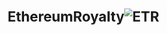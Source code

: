 # EthereumRoyalty![ETR](https://user-images.githubusercontent.com/81981737/176121095-b773bb2f-bc93-4429-b75f-3fd5e9fbd679.jpg)
